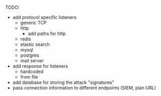 

TODO:

 - add protocol specific listeners
   - generic TCP
   - http
     - add paths for http 
   - redis
   - elastic search
   - mysql 
   - postgres 
   - mail server 
 - add response for listeners 
   - hardcoded
   - from file
 - add database for storing the attack "signatures" 
 - pass connection information to different endpoints (SIEM, plan URL)
